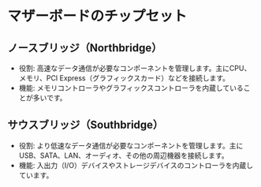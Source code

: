 # マザーボードのチップセット

## ノースブリッジ（Northbridge）

- 役割: 高速なデータ通信が必要なコンポーネントを管理します。主にCPU、メモリ、PCI Express（グラフィックスカード）などを接続します。
- 機能: メモリコントローラやグラフィックスコントローラを内蔵していることが多いです。

## サウスブリッジ（Southbridge）

- 役割: より低速なデータ通信が必要なコンポーネントを管理します。主にUSB、SATA、LAN、オーディオ、その他の周辺機器を接続します。
- 機能: 入出力（I/O）デバイスやストレージデバイスのコントローラを内蔵しています。
